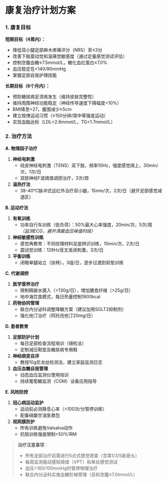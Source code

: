 # 康复治疗计划方案

### 1. 康复目标
**短期目标（4周内）：**
- 降低双小腿足部麻木疼痛评分（NRS）至≤3分
- 改善下肢震动觉和温痛觉敏感度（通过定量感觉测试评估）
- 控制空腹血糖≤7.5mmol/L，糖化血红蛋白≤7.0%
- 血压稳定在<140/90mmHg
- 掌握足部自我护理技能

**长期目标（6个月内）：**
- 预防糖尿病足溃疡发生（维持皮肤完整性）
- 维持周围神经功能稳定（神经传导速度下降幅度<10%）
- BMI降至<27，腹围减少≥5cm
- 建立规律运动习惯（≥150分钟/周中等强度运动）
- 实现血脂达标（LDL<2.6mmol/L，TG<1.7mmol/L）

### 2. 治疗方法
**A. 物理因子治疗**
1. **神经电刺激**  
   - 经皮神经电刺激（TENS）双下肢，频率10Hz，强度感觉阈上，30min/次，1次/日
   - 双胫神经F波阈值调控治疗，3次/周
2. **温热疗法**  
   - 38-40℃脉冲式远红外治疗双小腿，15min/次，2次/日（避开足部感觉减退区）

**B. 运动疗法**
1. **有氧训练**  
   - 功率自行车训练（低负荷）：50%最大心率强度，20min/次，5次/周  
   *（监测ECG，避开清晨血压峰值时段）*
2. **神经敏感性训练**  
   - 感觉再教育：不同纹理材料足底辨识训练，10min/次，2次/日
   - 震动觉训练：128Hz音叉渐进刺激，3次/日
3. **平衡训练**  
   - 闭眼单腿站立（扶椅），3组/日，逐步过渡到软垫训练

**C. 代谢调控**
1. **医学营养治疗**  
   - 限制精碳水摄入（<130g/日），增加膳食纤维（>25g/日）
   - 地中海饮食模式，每日热量控制1800kcal
2. **药物协同管理**  
   - 联合内分泌科调整降糖方案（建议加用SGLT2抑制剂）
   - 强化他汀治疗（阿托伐他汀20mg/日）

**D. 患者教育**
1. **足部防护计划**  
   - 每日足部检查流程培训（镜检法）
   - 定制减压鞋垫及糖尿病专用鞋
2. **神经病变自评**  
   - 教授10g尼龙丝检测法，建立家庭监测日志
3. **血压血糖自我管理**  
   - 动态血压监测仪使用培训
   - 持续葡萄糖监测（CGM）设备应用指导

**E. 风险防控**
1. **冠心病运动监护**  
   - 运动前必测静息心率（>100次/分暂停训练）
   - 配备硝酸甘油急救包
2. **视网膜防护**  
   - 所有训练避免Valsalva动作
   - 抗阻训练强度限制<50%1RM

> **治疗注意事项**：  
> - 所有足部治疗前需进行5点式感觉筛查（含第1/3/5跖骨头）  
> - 每周监测振动感知阈值（VPT）和单丝感觉测试  
> - 血压>160/100mmHg时暂停物理治疗  
> - 联合内分泌科实施血糖阶梯管理（目标空腹≤7.0mmol/L）
